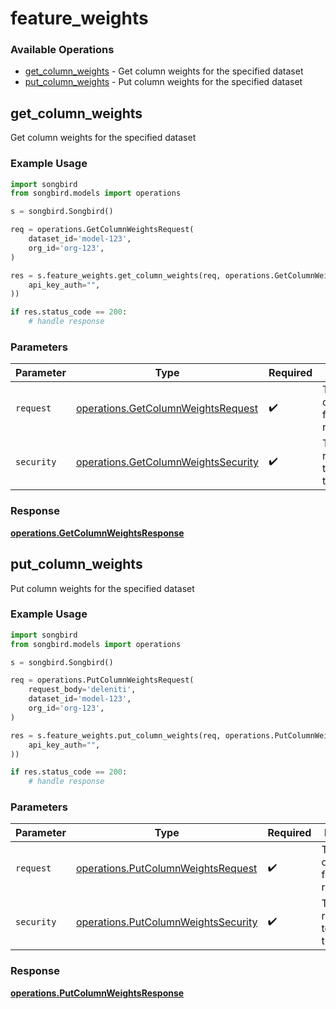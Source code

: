 # feature_weights

### Available Operations

* [get_column_weights](#get_column_weights) - Get column weights for the specified dataset
* [put_column_weights](#put_column_weights) - Put column weights for the specified dataset

## get_column_weights

Get column weights for the specified dataset

### Example Usage

```python
import songbird
from songbird.models import operations

s = songbird.Songbird()

req = operations.GetColumnWeightsRequest(
    dataset_id='model-123',
    org_id='org-123',
)

res = s.feature_weights.get_column_weights(req, operations.GetColumnWeightsSecurity(
    api_key_auth="",
))

if res.status_code == 200:
    # handle response
```

### Parameters

| Parameter                                                                                  | Type                                                                                       | Required                                                                                   | Description                                                                                |
| ------------------------------------------------------------------------------------------ | ------------------------------------------------------------------------------------------ | ------------------------------------------------------------------------------------------ | ------------------------------------------------------------------------------------------ |
| `request`                                                                                  | [operations.GetColumnWeightsRequest](../../models/operations/getcolumnweightsrequest.md)   | :heavy_check_mark:                                                                         | The request object to use for the request.                                                 |
| `security`                                                                                 | [operations.GetColumnWeightsSecurity](../../models/operations/getcolumnweightssecurity.md) | :heavy_check_mark:                                                                         | The security requirements to use for the request.                                          |


### Response

**[operations.GetColumnWeightsResponse](../../models/operations/getcolumnweightsresponse.md)**


## put_column_weights

Put column weights for the specified dataset

### Example Usage

```python
import songbird
from songbird.models import operations

s = songbird.Songbird()

req = operations.PutColumnWeightsRequest(
    request_body='deleniti',
    dataset_id='model-123',
    org_id='org-123',
)

res = s.feature_weights.put_column_weights(req, operations.PutColumnWeightsSecurity(
    api_key_auth="",
))

if res.status_code == 200:
    # handle response
```

### Parameters

| Parameter                                                                                  | Type                                                                                       | Required                                                                                   | Description                                                                                |
| ------------------------------------------------------------------------------------------ | ------------------------------------------------------------------------------------------ | ------------------------------------------------------------------------------------------ | ------------------------------------------------------------------------------------------ |
| `request`                                                                                  | [operations.PutColumnWeightsRequest](../../models/operations/putcolumnweightsrequest.md)   | :heavy_check_mark:                                                                         | The request object to use for the request.                                                 |
| `security`                                                                                 | [operations.PutColumnWeightsSecurity](../../models/operations/putcolumnweightssecurity.md) | :heavy_check_mark:                                                                         | The security requirements to use for the request.                                          |


### Response

**[operations.PutColumnWeightsResponse](../../models/operations/putcolumnweightsresponse.md)**

